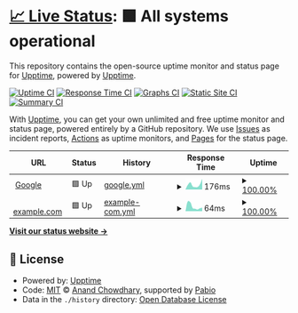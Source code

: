 # [📈 Live Status](https://upptime.github.io/upptime): <!--live status--> **🟩 All systems operational**

This repository contains the open-source uptime monitor and status page for [Upptime](https://upptime.js.org), powered by [Upptime](https://github.com/upptime/upptime).

[![Uptime CI](https://github.com/legitimist/upptime/workflows/Uptime%20CI/badge.svg)](https://github.com/legitimist/upptime/actions?query=workflow%3A%22Uptime+CI%22)
[![Response Time CI](https://github.com/legitimist/upptime/workflows/Response%20Time%20CI/badge.svg)](https://github.com/legitimist/upptime/actions?query=workflow%3A%22Response+Time+CI%22)
[![Graphs CI](https://github.com/legitimist/upptime/workflows/Graphs%20CI/badge.svg)](https://github.com/legitimist/upptime/actions?query=workflow%3A%22Graphs+CI%22)
[![Static Site CI](https://github.com/legitimist/upptime/workflows/Static%20Site%20CI/badge.svg)](https://github.com/legitimist/upptime/actions?query=workflow%3A%22Static+Site+CI%22)
[![Summary CI](https://github.com/legitimist/upptime/workflows/Summary%20CI/badge.svg)](https://github.com/legitimist/upptime/actions?query=workflow%3A%22Summary+CI%22)

With [Upptime](https://upptime.js.org), you can get your own unlimited and free uptime monitor and status page, powered entirely by a GitHub repository. We use [Issues](https://github.com/upptime/upptime/issues) as incident reports, [Actions](https://github.com/legitimist/upptime/actions) as uptime monitors, and [Pages](https://upptime.github.io/upptime) for the status page.

<!--start: status pages-->
<!-- This summary is generated by Upptime (https://github.com/upptime/upptime) -->
<!-- Do not edit this manually, your changes will be overwritten -->
<!-- prettier-ignore -->
| URL | Status | History | Response Time | Uptime |
| --- | ------ | ------- | ------------- | ------ |
| <img alt="" src="https://icons.duckduckgo.com/ip3/www.google.com.ico" height="13"> [Google](https://www.google.com) | 🟩 Up | [google.yml](https://github.com/legitimist/upptime/commits/HEAD/history/google.yml) | <details><summary><img alt="Response time graph" src="./graphs/google/response-time-week.png" height="20"> 176ms</summary><br><a href="https://legitimist.github.io/upptime/history/google"><img alt="Response time 120" src="https://img.shields.io/endpoint?url=https%3A%2F%2Fraw.githubusercontent.com%2Flegitimist%2Fupptime%2FHEAD%2Fapi%2Fgoogle%2Fresponse-time.json"></a><br><a href="https://legitimist.github.io/upptime/history/google"><img alt="24-hour response time 376" src="https://img.shields.io/endpoint?url=https%3A%2F%2Fraw.githubusercontent.com%2Flegitimist%2Fupptime%2FHEAD%2Fapi%2Fgoogle%2Fresponse-time-day.json"></a><br><a href="https://legitimist.github.io/upptime/history/google"><img alt="7-day response time 176" src="https://img.shields.io/endpoint?url=https%3A%2F%2Fraw.githubusercontent.com%2Flegitimist%2Fupptime%2FHEAD%2Fapi%2Fgoogle%2Fresponse-time-week.json"></a><br><a href="https://legitimist.github.io/upptime/history/google"><img alt="30-day response time 147" src="https://img.shields.io/endpoint?url=https%3A%2F%2Fraw.githubusercontent.com%2Flegitimist%2Fupptime%2FHEAD%2Fapi%2Fgoogle%2Fresponse-time-month.json"></a><br><a href="https://legitimist.github.io/upptime/history/google"><img alt="1-year response time 120" src="https://img.shields.io/endpoint?url=https%3A%2F%2Fraw.githubusercontent.com%2Flegitimist%2Fupptime%2FHEAD%2Fapi%2Fgoogle%2Fresponse-time-year.json"></a></details> | <details><summary><a href="https://legitimist.github.io/upptime/history/google">100.00%</a></summary><a href="https://legitimist.github.io/upptime/history/google"><img alt="All-time uptime 100.00%" src="https://img.shields.io/endpoint?url=https%3A%2F%2Fraw.githubusercontent.com%2Flegitimist%2Fupptime%2FHEAD%2Fapi%2Fgoogle%2Fuptime.json"></a><br><a href="https://legitimist.github.io/upptime/history/google"><img alt="24-hour uptime 100.00%" src="https://img.shields.io/endpoint?url=https%3A%2F%2Fraw.githubusercontent.com%2Flegitimist%2Fupptime%2FHEAD%2Fapi%2Fgoogle%2Fuptime-day.json"></a><br><a href="https://legitimist.github.io/upptime/history/google"><img alt="7-day uptime 100.00%" src="https://img.shields.io/endpoint?url=https%3A%2F%2Fraw.githubusercontent.com%2Flegitimist%2Fupptime%2FHEAD%2Fapi%2Fgoogle%2Fuptime-week.json"></a><br><a href="https://legitimist.github.io/upptime/history/google"><img alt="30-day uptime 100.00%" src="https://img.shields.io/endpoint?url=https%3A%2F%2Fraw.githubusercontent.com%2Flegitimist%2Fupptime%2FHEAD%2Fapi%2Fgoogle%2Fuptime-month.json"></a><br><a href="https://legitimist.github.io/upptime/history/google"><img alt="1-year uptime 100.00%" src="https://img.shields.io/endpoint?url=https%3A%2F%2Fraw.githubusercontent.com%2Flegitimist%2Fupptime%2FHEAD%2Fapi%2Fgoogle%2Fuptime-year.json"></a></details>
| <img alt="" src="https://icons.duckduckgo.com/ip3/www.example.com.ico" height="13"> [example.com](https://www.example.com) | 🟩 Up | [example-com.yml](https://github.com/legitimist/upptime/commits/HEAD/history/example-com.yml) | <details><summary><img alt="Response time graph" src="./graphs/example-com/response-time-week.png" height="20"> 64ms</summary><br><a href="https://legitimist.github.io/upptime/history/example-com"><img alt="Response time 47" src="https://img.shields.io/endpoint?url=https%3A%2F%2Fraw.githubusercontent.com%2Flegitimist%2Fupptime%2FHEAD%2Fapi%2Fexample-com%2Fresponse-time.json"></a><br><a href="https://legitimist.github.io/upptime/history/example-com"><img alt="24-hour response time 49" src="https://img.shields.io/endpoint?url=https%3A%2F%2Fraw.githubusercontent.com%2Flegitimist%2Fupptime%2FHEAD%2Fapi%2Fexample-com%2Fresponse-time-day.json"></a><br><a href="https://legitimist.github.io/upptime/history/example-com"><img alt="7-day response time 64" src="https://img.shields.io/endpoint?url=https%3A%2F%2Fraw.githubusercontent.com%2Flegitimist%2Fupptime%2FHEAD%2Fapi%2Fexample-com%2Fresponse-time-week.json"></a><br><a href="https://legitimist.github.io/upptime/history/example-com"><img alt="30-day response time 55" src="https://img.shields.io/endpoint?url=https%3A%2F%2Fraw.githubusercontent.com%2Flegitimist%2Fupptime%2FHEAD%2Fapi%2Fexample-com%2Fresponse-time-month.json"></a><br><a href="https://legitimist.github.io/upptime/history/example-com"><img alt="1-year response time 47" src="https://img.shields.io/endpoint?url=https%3A%2F%2Fraw.githubusercontent.com%2Flegitimist%2Fupptime%2FHEAD%2Fapi%2Fexample-com%2Fresponse-time-year.json"></a></details> | <details><summary><a href="https://legitimist.github.io/upptime/history/example-com">100.00%</a></summary><a href="https://legitimist.github.io/upptime/history/example-com"><img alt="All-time uptime 100.00%" src="https://img.shields.io/endpoint?url=https%3A%2F%2Fraw.githubusercontent.com%2Flegitimist%2Fupptime%2FHEAD%2Fapi%2Fexample-com%2Fuptime.json"></a><br><a href="https://legitimist.github.io/upptime/history/example-com"><img alt="24-hour uptime 100.00%" src="https://img.shields.io/endpoint?url=https%3A%2F%2Fraw.githubusercontent.com%2Flegitimist%2Fupptime%2FHEAD%2Fapi%2Fexample-com%2Fuptime-day.json"></a><br><a href="https://legitimist.github.io/upptime/history/example-com"><img alt="7-day uptime 100.00%" src="https://img.shields.io/endpoint?url=https%3A%2F%2Fraw.githubusercontent.com%2Flegitimist%2Fupptime%2FHEAD%2Fapi%2Fexample-com%2Fuptime-week.json"></a><br><a href="https://legitimist.github.io/upptime/history/example-com"><img alt="30-day uptime 100.00%" src="https://img.shields.io/endpoint?url=https%3A%2F%2Fraw.githubusercontent.com%2Flegitimist%2Fupptime%2FHEAD%2Fapi%2Fexample-com%2Fuptime-month.json"></a><br><a href="https://legitimist.github.io/upptime/history/example-com"><img alt="1-year uptime 100.00%" src="https://img.shields.io/endpoint?url=https%3A%2F%2Fraw.githubusercontent.com%2Flegitimist%2Fupptime%2FHEAD%2Fapi%2Fexample-com%2Fuptime-year.json"></a></details>

<!--end: status pages-->

[**Visit our status website →**](https://upptime.github.io/upptime)

## 📄 License

- Powered by: [Upptime](https://github.com/upptime/upptime)
- Code: [MIT](./LICENSE) © [Anand Chowdhary](https://anandchowdhary.com), supported by [Pabio](https://pabio.com)
- Data in the `./history` directory: [Open Database License](https://opendatacommons.org/licenses/odbl/1-0/)
